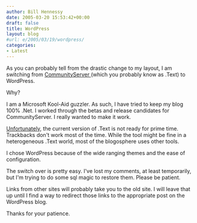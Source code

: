 ```yaml
---
author: Bill Hennessy
date: 2005-03-20 15:53:42+00:00
draft: false
title: WordPress
layout: blog
#url: e/2005/03/19/wordpress/
categories:
- Latest
---
```


As you can probably tell from the drastic change to my layout, I am switching from [CommunityServer ](https://blog.billhennessy.com/blogs/hennessys_view/archive/2005/03/20/1417.aspx)(which you probably know as .Text) to WordPress. 




Why?




I am a Microsoft Kool-Aid guzzler. As such, I have tried to keep my blog 100% .Net. I worked through the betas and release candidates for CommunityServer. I really wanted to make it work.




[Unfortunately](https://www.hennessysview.com/wp-trackback.php?p=19), the current version of .Text is not ready for prime time. Trackbacks don't work most of the time. While the tool might be fine in a heterogeneous .Text world, most of the blogosphere uses other tools.




I chose WordPress because of the wide ranging themes and the ease of configuration.




The switch over is pretty easy. I've lost my comments, at least temporarily, but I'm trying to do some sql magic to restore them. Please be patient.




Links from other sites will probably take you to the old site. I will leave that up until I find a way to redirect those links to the appropriate post on the WordPress blog.




Thanks for your patience. 
